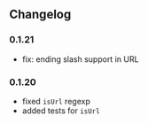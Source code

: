 ## Changelog

### 0.1.21
- fix: ending slash support in URL

### 0.1.20
- fixed `isUrl` regexp
- added tests for `isUrl`
